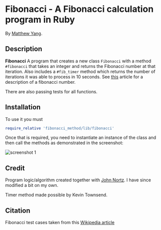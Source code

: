 # Fibonacci - A Fibonacci calculation program in Ruby

By [Matthew Yang](http://www.matthewgyang.com).

## Description
**Fibonacci** A program that creates a new class `Fibonacci` with a method `#fibonacci` that takes an integer and returns the Fibonacci number at that iteration.  Also includes a `#fib_timer` method which returns the number of iterations it was able to process in 10 seconds. See [this](https://en.wikipedia.org/wiki/Fibonacci_number) article for a description of a fibonacci number.

There are also passing tests for all functions.

## Installation
To use it you must
```ruby
require_relative 'fibonacci_method/lib/fibonacci'
```
Once that is required, you need to instantiate an instance of the class and then call the methods as demonstrated in the screenshot:

![screenshot 1](https://dl.dropboxusercontent.com/u/69636/Screenshot%202015-09-04%2016.37.11.png)

## Credit
Program logic/algorithm created together with [John Nortz](https://github.com/JohnNortz/).  I have since modified a bit on my own.

Timer method made possible by Kevin Townsend.

## Citation
Fibonacci test cases taken from this [Wikipedia article](https://en.wikipedia.org/wiki/Fibonacci_number)

